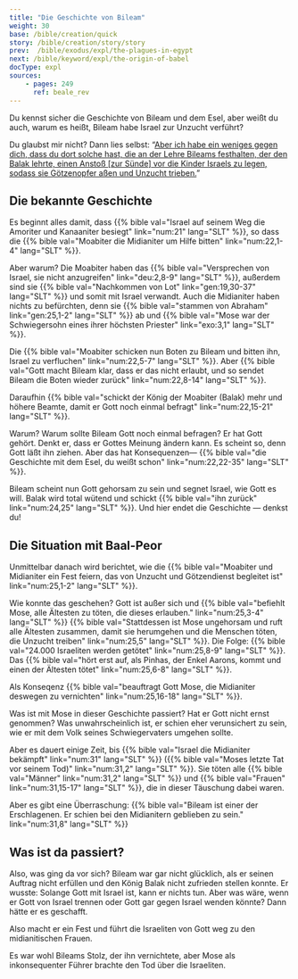 ```yaml
---
title: "Die Geschichte von Bileam"
weight: 30
base: /bible/creation/quick
story: /bible/creation/story/story
prev:  /bible/exodus/expl/the-plagues-in-egypt
next: /bible/keyword/expl/the-origin-of-babel
docType: expl
sources:
    - pages: 249
      ref: beale_rev
---
```


Du kennst sicher die Geschichte von Bileam und dem Esel, aber weißt du auch, warum es heißt, Bileam habe Israel zur Unzucht verführt?

Du glaubst mir nicht? Dann lies selbst: “[Aber ich habe ein weniges gegen dich, dass du dort solche hast, die an der Lehre Bileams festhalten, der den Balak lehrte, einen Anstoß [zur Sünde] vor die Kinder Israels zu legen, sodass sie Götzenopfer aßen und Unzucht trieben.](https://www.bibleserver.com/SLT/Offenbarung2%2C14)”

## Die bekannte Geschichte

<a name="dabb"></a>
Es beginnt alles damit, dass {{% bible val="Israel auf seinem Weg die Amoriter und Kanaaniter besiegt" link="num:21" lang="SLT" %}}, so dass die {{% bible val="Moabiter die Midianiter um Hilfe bitten" link="num:22,1-4" lang="SLT" %}}.

Aber warum? Die Moabiter haben das {{% bible val="Versprechen von Israel, sie nicht anzugreifen" link="deu:2,8-9" lang="SLT" %}}, außerdem sind sie {{% bible val="Nachkommen von Lot" link="gen:19,30-37" lang="SLT" %}} und somit mit Israel verwandt. Auch die Midianiter haben nichts zu befürchten, denn sie {{% bible val="stammen von Abraham" link="gen:25,1-2" lang="SLT" %}} ab und {{% bible val="Mose war der Schwiegersohn eines ihrer höchsten Priester" link="exo:3,1" lang="SLT" %}}.

Die {{% bible val="Moabiter schicken nun Boten zu Bileam und bitten ihn, Israel zu verfluchen" link="num:22,5-7" lang="SLT" %}}. Aber {{% bible val="Gott macht Bileam klar, dass er das nicht erlaubt, und so sendet Bileam die Boten wieder zurück" link="num:22,8-14" lang="SLT" %}}.

Daraufhin {{% bible val="schickt der König der Moabiter (Balak) mehr und höhere Beamte, damit er Gott noch einmal befragt" link="num:22,15-21" lang="SLT" %}}.

Warum? Warum sollte Bileam Gott noch einmal befragen? Er hat Gott gehört. Denkt er, dass er Gottes Meinung ändern kann. Es scheint so, denn Gott läßt ihn ziehen. Aber das hat Konsequenzen— {{% bible val="die Geschichte mit dem Esel, du weißt schon" link="num:22,22-35" lang="SLT" %}}.

Bileam scheint nun Gott gehorsam zu sein und segnet Israel, wie Gott es will. Balak wird total wütend und schickt {{% bible val="ihn zurück" link="num:24,25" lang="SLT" %}}. Und hier endet die Geschichte — denkst du!

## Die Situation mit Baal-Peor

<a name="b6a6"></a>
Unmittelbar danach wird berichtet, wie die {{% bible val="Moabiter und Midianiter ein Fest feiern, das von Unzucht und Götzendienst begleitet ist" link="num:25,1-2" lang="SLT" %}}.

Wie konnte das geschehen? Gott ist außer sich und {{% bible val="befiehlt Mose, alle Ältesten zu töten, die dieses erlauben." link="num:25,3-4" lang="SLT" %}} {{% bible val="Stattdessen ist Mose ungehorsam und ruft alle Ältesten zusammen, damit sie herumgehen und die Menschen töten, die Unzucht treiben" link="num:25,5" lang="SLT" %}}. Die Folge: {{% bible val="24.000 Israeliten werden getötet" link="num:25,8-9" lang="SLT" %}}. Das {{% bible val="hört erst auf, als Pinhas, der Enkel Aarons, kommt und einen der Ältesten tötet" link="num:25,6-8" lang="SLT" %}}.

Als Konseqenz {{% bible val="beauftragt Gott Mose, die Midianiter deswegen zu vernichten" link="num:25,16-18" lang="SLT" %}}.

Was ist mit Mose in dieser Geschichte passiert? Hat er Gott nicht ernst genommen? Was unwahrscheinlich ist, er schien eher verunsichert zu sein, wie er mit dem Volk seines Schwiegervaters umgehen sollte.

Aber es dauert einige Zeit, bis {{% bible val="Israel die Midianiter bekämpft" link="num:31" lang="SLT" %}} ({{% bible val="Moses letzte Tat vor seinem Tod)" link="num:31,2" lang="SLT" %}}. Sie töten alle {{% bible val="Männer" link="num:31,2" lang="SLT" %}} und {{% bible val="Frauen" link="num:31,15-17" lang="SLT" %}}, die in dieser Täuschung dabei waren.

Aber es gibt eine Überraschung: {{% bible val="Bileam ist einer der Erschlagenen. Er schien bei den Midianitern geblieben zu sein." link="num:31,8" lang="SLT" %}}

## Was ist da passiert?

<a name="4803"></a>
Also, was ging da vor sich? Bileam war gar nicht glücklich, als er seinen Auftrag nicht erfüllen und den König Balak nicht zufrieden stellen konnte. Er wusste: Solange Gott mit Israel ist, kann er nichts tun. Aber was wäre, wenn er Gott von Israel trennen oder Gott gar gegen Israel wenden könnte? Dann hätte er es geschafft.

Also macht er ein Fest und führt die Israeliten von Gott weg zu den midianitischen Frauen.

Es war wohl Bileams Stolz, der ihn vernichtete, aber Mose als inkonsequenter Führer brachte den Tod über die Israeliten.
